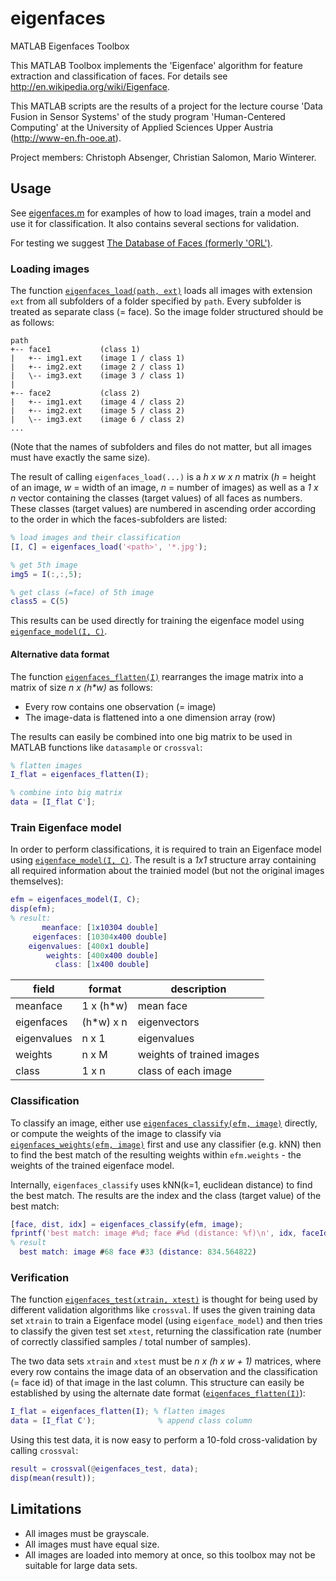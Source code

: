 # eigenfaces
MATLAB Eigenfaces Toolbox

This MATLAB Toolbox implements the 'Eigenface' algorithm for feature extraction and classification of faces.
For details see http://en.wikipedia.org/wiki/Eigenface.

This MATLAB scripts are the results of a project for the lecture course 'Data Fusion in Sensor Systems' of the study program 'Human-Centered Computing' at the University of Applied Sciences Upper Austria (http://www-en.fh-ooe.at).

Project members: Christoph Absenger, Christian Salomon, Mario Winterer.

## Usage

See [eigenfaces.m](eigenfaces.m) for examples of how to load images, train a model and use it for classification. It also contains several sections for validation.

For testing we suggest [The Database of Faces (formerly 'ORL')](http://www.cl.cam.ac.uk/research/dtg/attarchive/facedatabase.html).

### Loading images

The function [`eigenfaces_load(path, ext)`](eigenfaces_load.m) loads all images with extension `ext` from all subfolders of a folder specified by `path`. Every subfolder is treated as separate class (= face). So the image folder structured should be as follows:

````
path
+-- face1           (class 1)
|   +-- img1.ext    (image 1 / class 1)
|   +-- img2.ext    (image 2 / class 1)
|   \-- img3.ext    (image 3 / class 1)
|
+-- face2           (class 2)
|   +-- img1.ext    (image 4 / class 2)
|   +-- img2.ext    (image 5 / class 2)
|   \-- img3.ext    (image 6 / class 2)
...
````

(Note that the names of subfolders and files do not matter, but all images must have exactly the same size).

The result of calling `eigenfaces_load(...)` is a _h x w x n_ matrix (_h_ = height of an image, _w_ = width of an image, _n_ = number of images) as well as a _1 x n_ vector containing the classes (target values) of all faces as numbers. These classes (target values) are numbered in ascending order according to the order in which the faces-subfolders are listed:

````matlab
% load images and their classification
[I, C] = eigenfaces_load('<path>', '*.jpg');

% get 5th image
img5 = I(:,:,5);

% get class (=face) of 5th image
class5 = C(5)
````

This results can be used directly for training the eigenface model using [`eigenface_model(I, C)`](eigenfaces_model.m).

#### Alternative data format

The function [`eigenfaces_flatten(I)`](eigenfaces_flatten.m) rearranges the image matrix into a matrix of size _n x (h*w)_ as follows:

* Every row contains one observation (= image)
* The image-data is flattened into a one dimension array (row)

The results can easily be combined into one big matrix to be used in MATLAB functions like `datasample` or `crossval`:
 
 ````matlab
 % flatten images
 I_flat = eigenfaces_flatten(I);
 
 % combine into big matrix
 data = [I_flat C'];
 
 ````

### Train Eigenface model

In order to perform classifications, it is required to train an Eigenface model using [`eigenface_model(I, C)`](eigenfaces_model.m). The result is a _1x1_ structure array containing all required information about the trainied model (but not the original images themselves):

````matlab
efm = eigenfaces_model(I, C);
disp(efm);
% result:
       meanface: [1x10304 double]
     eigenfaces: [10304x400 double]
    eigenvalues: [400x1 double]
        weights: [400x400 double]
          class: [1x400 double]
````

| field       | format    | description               |
|-------------|-----------|---------------------------|
| meanface    | 1 x (h*w) | mean face                 |
| eigenfaces  | (h*w) x n | eigenvectors              |
| eigenvalues | n x 1     | eigenvalues               |
| weights     | n x M     | weights of trained images |
| class       | 1 x n     | class of each image       |

### Classification

To classify an image, either use [`eigenfaces_classify(efm, image)`](eigenfaces_classify.m) directly, or compute the weights of the image to classify via [`eigenfaces_weights(efm, image)`](eigenfaces_weights.m) first and use any classifier (e.g. kNN) then to find the best match of the resulting weights within `efm.weights` - the weights of the trained eigenface model.

Internally, `eigenfaces_classify` uses kNN(k=1, euclidean distance) to find the best match. The results are the index and the class (target value) of the best match:

````matlab
[face, dist, idx] = eigenfaces_classify(efm, image);
fprintf('best match: image #%d; face #%d (distance: %f)\n', idx, faceId, dist);
% result
  best match: image #68 face #33 (distance: 834.564822)
````

### Verification

The function [`eigenfaces_test(xtrain, xtest)`](eigenfaces_test.m) is thought for being used by different validation algorithms like `crossval`. If uses the given training data set `xtrain` to train a Eigenface model (using `eigenface_model`) and then tries to classify the given test set `xtest`, returning the classification rate (number of correctly classified samples / total number of samples).

The two data sets `xtrain` and `xtest` must be _n x (h x w + 1)_ matrices, where every row contains the image data of an observation and the classification (= face id) of that image in the last column. This structure can easily be established by using the alternate date format ([`eigenfaces_flatten(I)`](eigenfaces_flatten.m)):

````matlab
I_flat = eigenfaces_flatten(I); % flatten images
data = [I_flat C');              % append class column
````

Using this test data, it is now easy to perform a 10-fold cross-validation by calling `crossval`:

````matlab
result = crossval(@eigenfaces_test, data);
disp(mean(result));
````

## Limitations

* All images must be grayscale.
* All images must have equal size.
* All images are loaded into memory at once, so this toolbox may not be suitable for large data sets.


